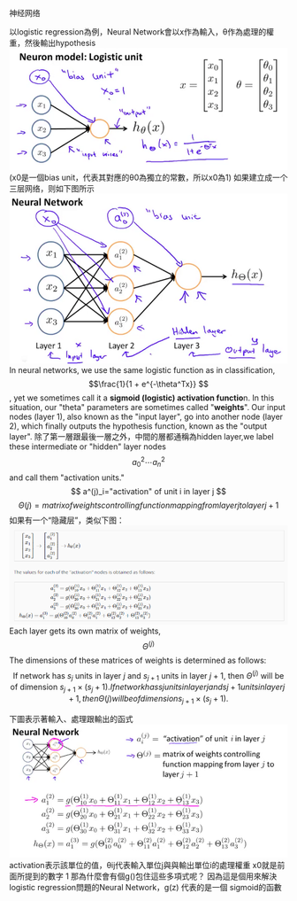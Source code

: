 神经网络

以logistic regression為例，Neural Network會以x作為輸入，θ作為處理的權重，然後輸出hypothesis
![](/机器学习/images/27.png)
(x0是一個bias unit，代表其對應的θ0為獨立的常數，所以x0為1)
如果建立成一个三层网络，则如下图所示
![](/机器学习/images/28.png)
 In neural networks, we use the same logistic function as in classification,$$\frac{1}{1 + e^{-\theta^Tx}} $$, yet we sometimes call it a **sigmoid (logistic) activation functio**n. In this situation, our "theta" parameters are sometimes called "**weights**".
Our input nodes (layer 1), also known as the "input layer", go into another node (layer 2), which finally outputs the hypothesis function, known as the "output layer".
除了第一層跟最後一層之外，中間的層都通稱為hidden layer,we label these intermediate or "hidden" layer nodes $$a^2_0 \cdots a^2_n $$ and call them "activation units."
$$
a^(j)_i="activation" of unit i in layer j
$$
$$
Θ(j)=matrix of weights controlling function mapping from layer j to layer j+1
$$
如果有一个“隐藏层”，类似下图：
![](/机器学习/images/30.png)
Each layer gets its own matrix of weights, $$\Theta^{(j)}$$
The dimensions of these matrices of weights is determined as follows:
$$\text{If network has $s_j$ units in layer $j$ and $s_{j+1}$ units in layer $j+1$, then $\Theta^{(j)}$ will be of dimension $s_{j+1} \times (s_j + 1)$.}If network has s 
j
​	  units in layer j and s 
j+1
​	  units in layer j+1, then Θ 
(j)
  will be of dimension s_{j+1} ×(s_j+1).
$$




下圖表示著輸入、處理跟輸出的函式
![](/机器学习/images/29.png)
activation表示該單位的值，θij代表輸入單位j與與輸出單位i的處理權重
x0就是前面所提到的數字 1
那為什麼會有個g()包住這些多項式呢？
因為這是個用來解決 logistic regression問題的Neural Network，g(z) 代表的是一個 sigmoid的函數